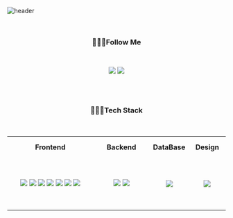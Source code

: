 ![header](https://capsule-render.vercel.app/api?type=waving&color=gradient&height=120&animation=fadeIn&section=footer&text=🚗🚘🚛&fontAlign=70)

<br>

<h3 align=center> 👩🏻‍💻Follow Me </h3><br>
<p align=center>
  <a href="https://github.com/"><img src="https://img.shields.io/badge/github-181717?style=flat-square&logo=github&logoColor=white"/></a>
  <a href="https://velog.io/@hyeonbinnn"><img src="https://img.shields.io/badge/velog-20C997?style=flat-square&logo=velog&logoColor=white"/></a>

<br><br>
  
<h3 align=center> 👩🏻‍💻Tech Stack </h3><br>
<table align="center">
  <tr height="50px">
    <th>Frontend</th>
    <th>Backend</th>
    <th>DataBase</th>
    <th>Design</th>
  </tr>
  
<tr height="120px"><td valign="center" width="40%">
 
<div align="center">
<img src="https://img.shields.io/badge/HTML5-E34F26?style=flat-square&logo=html5&logoColor=white">
<img src="https://img.shields.io/badge/CSS3-1572B6?style=flat-square&logo=css3&logoColor=white">
<img src="https://img.shields.io/badge/JavaScript-F7DF1E?style=flat-square&logo=javascript&logoColor=black">
<img src="https://img.shields.io/badge/React-61DAFB?style=flat-square&logo=react&logoColor=black">
<img src="https://img.shields.io/badge/bootstrap-7952B3?style=flat-square&logo=bootstrap&logoColor=white">
<img src="https://img.shields.io/badge/tailwindcss-06B6D4?style=flat-square&logo=tailwindcss&logoColor=white">
<img src="https://img.shields.io/badge/sass-CC6699?style=flat-square&logo=sass&logoColor=white">
</div>
</td>

<td valign="center" width="26%">

<div align="center">  
<img src="https://img.shields.io/badge/nodedotjs-339933?style=flat-square&logo=nodedotjs&logoColor=white">
<img src="https://img.shields.io/badge/python-3776AB?style=flat-square&logo=python&logoColor=white">
</div>
</td>

<td valign="center" width="17%">

<div align="center">  
<img src="https://img.shields.io/badge/mongodb-47A248?style=flat-square&logo=mongodb&logoColor=white">
</div>
</td>

<td valign="center" width="17%">

<div align="center">  
<img src="https://img.shields.io/badge/figma-F24E1E?style=flat-square&logo=figma&logoColor=white">
</div>

</td></tr></table>  


